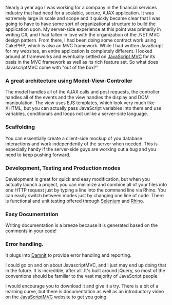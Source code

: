 Nearly a year ago I was working for a company in the financial services industry that had need for a scalable, secure, AJAX application.  It was extremely large in scale and scope and it quickly became clear that I was going to have to have some sort of organizational structure to build the application upon.  My server-side experience at this point was primarily in writing C#, and I had fallen in love with the organization of the .NET MVC design pattern.  From there, I had been doing some contract work using CakePHP, which is also an MVC framework.  While I had written JavaScript for my websites, an entire application is completely different.  I looked around at frameworks and eventually settled on [JavaScript MVC](http://javascriptmvc.com) for its basis in the MVC framework as well as its rich feature set.  So what does JavascriptMVC come with "out of the box?"

<!-- more -->

### A great architecture using Model-View-Controller

The model handles all of the AJAX calls and post requests, the controller handles all of the events and the view handles the display and DOM manipulation.  The view uses EJS templates, which look very much like XHTML, but you can actually pass JavaScript variables into them and use variables, conditionals and loops not unlike a server-side language.

### Scaffolding

You can essentially create a client-side mockup of you database interactions and work independently of the server when needed.  This is especially handy if the server-side guys are working out a bug and you need to keep pushing forward.

### Development, Testing and Production modes

Development is great for quick and easy modification, but when you actually launch a project, you can minimize and combine all of your files into one HTTP request just by typing a line into the command line via Rhino.  You can easily switch between modes just by changing one line of code.  There is functional and unit testing offered through [Selenium](http://seleniumhq.org/) and [Rhino](http://www.mozilla.org/rhino/).

### Easy Documentation

Writing documentation is a breeze because it is generated based on the comments in your code!

### Error handling.

It plugs into [DamnIt](https://damnit.jupiterit.com/) to provide error handling and reporting.

I could go on and on about JavascriptMVC, and I just may end up doing that in the future.  It is incredible, after all.  It's built around jQuery, so most of the conventions should be familiar to the vast majority of JavaScript people.

I would encourage you to download it and give it a try.  There is a bit of a learning curve, but there is documentation as well as an introductory video on the [JavaScriptMVC](http://javascriptmvc.com) website to get you going.